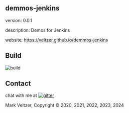 ## demmos-jenkins

version: 0.0.1

description: Demos for Jenkins

website: https://veltzer.github.io/demmos-jenkins

## Build

![build](https://github.com/veltzer/demmos-jenkins/workflows/build/badge.svg)


## Contact

chat with me at [![gitter](https://badges.gitter.im/Join%20Chat.svg)](https://gitter.im/veltzer/mark.veltzer)

Mark Veltzer, Copyright © 2020, 2021, 2022, 2023, 2024
